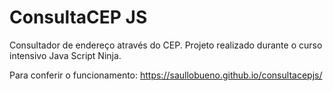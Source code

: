# ConsultaCEP JS
Consultador de endereço através do CEP.
Projeto realizado durante o curso intensivo Java Script Ninja.

Para conferir o funcionamento: https://saullobueno.github.io/consultacepjs/
